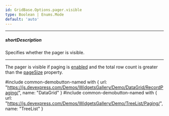 ```yaml
---
id: GridBase.Options.pager.visible
type: Boolean | Enums.Mode
default: 'auto'
---
```

---
##### shortDescription
Specifies whether the pager is visible.

---
The pager is visible if paging is [enabled](/api-reference/10%20UI%20Components/GridBase/1%20Configuration/paging/enabled.md '{basewidgetpath}/Configuration/paging/#enabled') and the total row count is greater than the [pageSize](/api-reference/10%20UI%20Components/GridBase/1%20Configuration/paging/pageSize.md '{basewidgetpath}/Configuration/paging/#pageSize') property.

#include common-demobutton-named with {
    url: "https://js.devexpress.com/Demos/WidgetsGallery/Demo/DataGrid/RecordPaging/",
    name: "DataGrid"
}
#include common-demobutton-named with {
    url: "https://js.devexpress.com/Demos/WidgetsGallery/Demo/TreeList/Paging/",
    name: "TreeList"
}